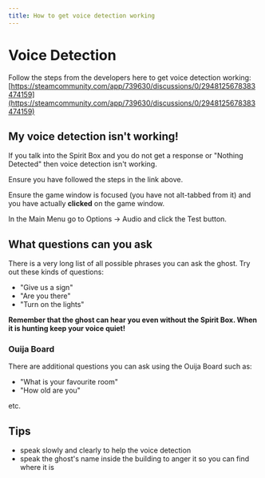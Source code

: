 ```yaml
---
title: How to get voice detection working
---
```


# Voice Detection

Follow the steps from the developers here to get voice detection working: [https://steamcommunity.com/app/739630/discussions/0/2948125678383474159](https://steamcommunity.com/app/739630/discussions/0/2948125678383474159)

## My voice detection isn't working!

If you talk into the Spirit Box and you do not get a response or "Nothing Detected" then voice detection isn't working.

Ensure you have followed the steps in the link above.

Ensure the game window is focused (you have not alt-tabbed from it) and you have actually **clicked** on the game window.

In the Main Menu go to Options -> Audio and click the Test button.

## What questions can you ask

There is a very long list of all possible phrases you can ask the ghost. Try out these kinds of questions:

- "Give us a sign"
- "Are you there"
- "Turn on the lights"

**Remember that the ghost can hear you even without the Spirit Box. When it is hunting keep your voice quiet!**

### Ouija Board

There are additional questions you can ask using the Ouija Board such as:

- "What is your favourite room"
- "How old are you"

etc.

## Tips

- speak slowly and clearly to help the voice detection
- speak the ghost's name inside the building to anger it so you can find where it is
